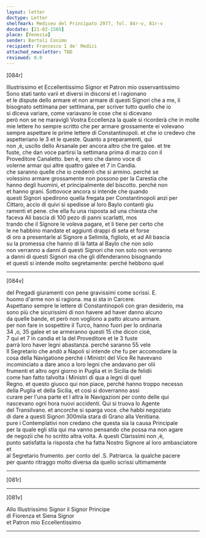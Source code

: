 ```yaml
---
layout: letter
doctype: Letter
shelfmark: Mediceo del Principato 2977, fol. 84r-v, 81r-v
docdate: [21-02-1565]
place: [Venezia]
sender: Bartoli Cosimo
recipient: Francesco I de' Medici
attached_newsletter: TBD
reviewed: 0.0
---
```


[084r]  
  
  
Illustrissimo et Eccellentissimo Signor et Patron mio osservantissimo  
Sono stati tanto varii et diversi in discorsi et i ragionano  
et le dispute dello armare et non armare di questi Signori che a me, li  
bisognato settimana per settimana, per scriver tutto quello che io  
si diceva variare, come variavano le cose che si dicevano  
però non se ne maravigli Vostra Eccellenza la quale si ricorderà che in molte  
mie lettere ho sempre scritto che per armare grossamente ei volevano  
sempre aspettare le prime lettere di Constantinopoli. et che io credevo che  
aspetteriano le 3 et le queste. Quanto a preparamenti, qui  
non ,è, uscito dello Arsanale per ancora altro che tre galee. et tre  
fuste, che dan voce partirsi la settimana prima di marzo con il  
Proveditore Canaletto. ben è, vero che danno voce di  
volerne armar qui altre quattro galee et 7 in Candia.  
che saranno quelle che io crederrò che si armino. perché se  
volessino armare grossamente non possono per la Carestia che  
hanno degli huomini, et principalmente del biscotto. perché non  
et hanno grani. Sottovoce ancora si intende che quando  
questi Signori spedirono quella fregata per Constantinopoli anzi per  
Cittaro, accio di quivi si spedisse al loro Baylo contanti giu  
ramenti et pene. che ella fu una risposta ad una chiesta che  
faceva Ali bascia di 100 pezo di panni scarlatti, mos  
trando che il Signore le voleva pagare, et li tiene per certo che  
le ne habbino mandate et aggiunti drappi di seta et forse  
di oro a presentarle al Signore a Selimila, figliolo, et ad Ali bascia  
su la promessa che hanno di là fatta al Baylo che non solo  
non verranno a danni di questi Signori che non solo non verranno  
a danni di questi Signori ma che gli difenderanno bisognando  
et questi si intende molto segretamente: perché hebbono quel  
  
---  

[084v]  
  
  
del Pregadi giuramenti con pene gravissimi come scrissi. E.  
huomo d'arme non si ragiona. ma si sta in Carcere.  
Aspettano sempre le lettere di Constantinopoli con gran desiderio, ma  
sono più che sicurissimi di non havere ad haver danno alcuno  
da quelle bande, et però non vogliono a patto alcuno armare.  
per non fare in sospettire il Turco, hanno fuori per lo ordinaria  
34 ,o, 35 galee et se armeranno questi 15 che dicon cioè,  
7 qui et 7 in candia et la del Proveditore et le 3 fuste  
parrà loro haver legni abastanza. perché saranno 55 vele  
Il Segretario che andò a Napoli si intende che fu per accomodare la  
cosa della Navigatione perché i Ministri del Vice Re havevano  
incominciato a dare anco a loro legni che andavano per olii  
frumenti et altro ogni giorno in Puglia et in Sicilia de felidii  
come han fatto talvolta i Ministri di qua a legni di quel  
Regno. et questo giuoco qui non piace, perché hanno troppo necesso  
della Puglia et della Sicilia, et così si doverranno assi  
curare per l'una parte et l altra le Navigazioni per conto delle qui  
nascevano ogni hora nuovi accidenti. Qui si truova lo Agente  
del Transilvano. et ancorche si sparga voce. che habbi negoziato  
di dare a questi Signori 300mila stara di Grano alla Venitiana.  
pure i Contemplativi non credano che questa sia la causa Principale  
per la quale egli stia qui ma vanno pensando che possa ma non agare  
de negozii che ho scritto altra volta. A questi Clarissimi non ,è,  
punto satisfatta la risposta che ha fatta Nostro Signore al loro ambasciatore et  
al Segretario frumento. per conto del .S. Patriarca. la qualche pacere  
per quanto ritraggo molto diversa da quello scrissi ultimamente  
  
---  

[081r]  
  
  
  
---  

[081v]  
  
  
Allo Illustrissimo Signor il Signor Principe  
di Fiorenza et Siena Signor  
et Patron mio Eccellentissimo  
  
---  

